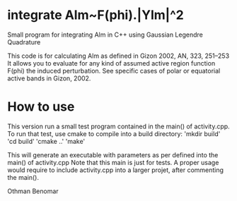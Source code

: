 # integrate Alm~F(phi).|Ylm|^2
Small program for integrating Alm in C++ using Gaussian Legendre Quadrature


This code is for calculating Alm as defined in Gizon 2002, AN, 323, 251–253
It allows you to evaluate for any kind of assumed active region function F(phi) the induced perturbation. See specific cases of polar or equatorial active bands in Gizon, 2002.

# How to use
This version run a small test program contained in the main() of activity.cpp.
To run that test, use cmake to compile into a build directory:
       'mkdir build'
       'cd build'
       'cmake ..'
       'make'

This will generate an executable with parameters as per defined into the main() of activity.cpp
Note that this main is just for tests. A proper usage would require to include activity.cpp into a larger projet, after commenting the main().

Othman Benomar
